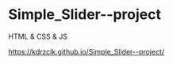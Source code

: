 # Simple_Slider--project
HTML &amp; CSS &amp; JS

https://kdrzclk.github.io/Simple_Slider--project/

